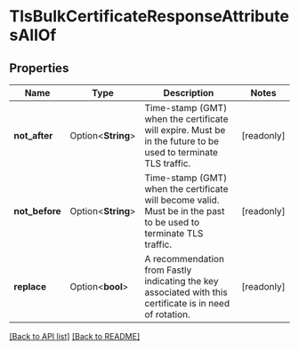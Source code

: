 # TlsBulkCertificateResponseAttributesAllOf

## Properties

Name | Type | Description | Notes
------------ | ------------- | ------------- | -------------
**not_after** | Option<**String**> | Time-stamp (GMT) when the certificate will expire. Must be in the future to be used to terminate TLS traffic. | [readonly]
**not_before** | Option<**String**> | Time-stamp (GMT) when the certificate will become valid. Must be in the past to be used to terminate TLS traffic. | [readonly]
**replace** | Option<**bool**> | A recommendation from Fastly indicating the key associated with this certificate is in need of rotation. | [readonly]

[[Back to API list]](../README.md#documentation-for-api-endpoints) [[Back to README]](../README.md)


